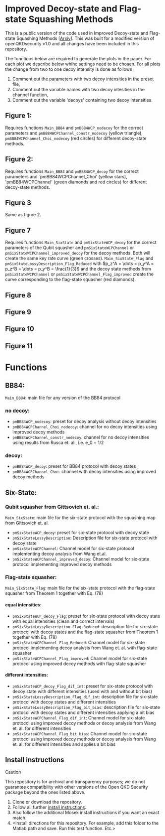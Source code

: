 # Improved Decoy-state and Flag-state Squashing Methods

This is a public version of the code used in Improved Decoy-state and Flag-state Squashing Methods \[[Arxiv](https://arxiv.org/abs/2405.05069)\]. This was built for a modified version of openQKDsecurity v1.0 and all changes have been included in this repository.

The functions below are required to generate the plots in the paper. For each plot we describe below whihc settings need to be chosen. For all plots the change from two to one decoy intensity is done as follows
1. Comment out the parameters with two decoy intensities in the preset file,
2. Comment out the variable names with two decoy intesities in the channel function,
3. Comment out the variable 'decoys' containing two decoy intensities.

## Figure 1:
Requires functions `Main_BB84` and `pmBB84WCP_nodecoy` for the correct parameters and `pmBB84WCPChannel_constr_nodecoy` (yellow triangle), `pmBB84WCPChannel_Choi_nodecoy` (red circles) for different decoy-state methods.

## Figure 2:
Requires functions `Main_BB84` and `pmBB84WCP_decoy` for the correct parameters and `pmBB84WCPChannel_Choi' (yellow stars), 'pmBB84WCPChannel' (green diamonds and red circles) for different decoy-state methods.

## Figure 3
Same as figure 2.

## Figure 7
Requires functions `Main_SixState` and `pmSixStateWCP_decoy` for the correct parameters of the Qubit squasher and `pmSixStateWCPChannel` or `pmSixStateWCPChannel_improved_decoy` for the decoy methods. Both will create the same key rate curve (green crosses). `Main_SixState_Flag` and `pmSixStateLossyDescription_Flag_Reduced` with $p_z^A = \dots = p_y^A = p_z^B = \dots = p_y^B = \frac{1}{3}$ and the decoy state methods from `pmSixStateWCPChannel` or `pmSixStateWCPChannel_Flag_improved` create the curve corresponding to the flag-state squasher (red diamonds).

## Figure 8

## Figure 9

## Figure 10

## Figure 11

# Functions
## BB84: 
`Main_BB84`: main file for any version of the BB84 protocol

### no decoy:
- `pmBB84WCP_nodecoy`: preset for decoy analysis without decoy intensities
- `pmBB84WCPChannel_Choi_nodecoy`: channel for no decoy intensities using improved decoy methods
- `pmBB84WCPChannel_constr_nodecoy`: channel for no decoy intensities using results from Rusca et. al., i.e. e_0 = 1/2

### decoy:
- `pmBB84WCP_decoy`: preset for BB84 protocol with decoy states
- `pmBB84WCPChannel_Choi`: channel with decoy intensities using improved decoy methods 

## Six-State:

### Qubit squasher from Gittsovich et. al.:
`Main_SixState`: main file for the six-state protocol with the squashing map from Gittsovich et. al.

- `pmSixStateWCP_decoy`: preset for six-state protocol with decoy state
- `pmSixStateLossyDescription`: Description file for six-state protocol with decoy state
- `pmSixStateWCPChannel`: Channel model for six-state protocol implementing decoy analysis from Wang et.al.
- `pmSixStateWCPChannel_improved_decoy`: Channel model for six-state protocol implementing improved decoy methods

### Flag-state squasher:
`Main_SixState_Flag`: main file for the six-state protocol with the flag-state squasher from Theorem 1 together with Eq. (78)

#### equal intensities:
- `pmSixStateWCP_decoy_Flag`: preset for six-state protocol with decoy state with equal intensities (clean and correct intervals)
- `pmSixStateLossyDescription_Flag_Reduced`: description file for six-state protocol with decoy states and the flag-state squasher from Theorem 1 together with Eq. (78)
- `pmSixStateWCPChannel_Flag_Reduced`: Channel model for six-state protocol implementing decoy analysis from Wang et. al. with flag-state squasher
- `pmSixStateWCPChannel_Flag_improved`: Channel model for six-state protocol using improved decoy methods with flag-state squasher


#### different intensities:
- `pmSixStateWCP_decoy_Flag_dif_int`: preset for six-state protocol with decoy state with different intensities (used with and without bit bias)
- `pmSixStateLossyDescription_Flag_dif_int`: description file for six-state protocol with decoy states and different intensities
- `pmSixStateLossyDescription_Flag_bit_bias`: description file for six-state protocol with decoy states and different intensities applying a bit bias
- `pmSixStateWCPChannel_Flag_dif_int`: Channel model for six-state protocol using improved decoy methods or decoy analysis from Wang et. al. for different intensities
- `pmSixStateWCPChannel_Flag_bit_bias`: Channel model for six-state protocol using improved decoy methods or decoy analysis from Wang et. al. for different intensities and applies a bit bias


## Install instructions
> [!CAUTION]
> This repository is for archival and transparency purposes; we do not guarantee compatibility with other versions of the Open QKD Security package beyond the ones listed above.

1. Clone or download the repository.
2. Follow all further [install instructions](/openQKDsecurityV1/README.md).
3. Also follow the additional Mosek install instructions if you want an exact match.
3. \<Install directions for this repository. For example, add this folder to the Matlab path and save. Run this test function. Etc.\>
